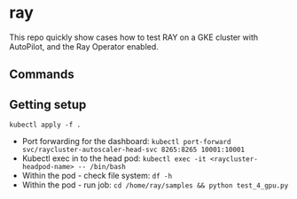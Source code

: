 # ray

This repo quickly show cases how to test RAY on a GKE cluster with AutoPilot, and the Ray Operator enabled. 


## Commands
## Getting setup
```
kubectl apply -f .
```
* Port forwarding for the dashboard: `kubectl port-forward svc/raycluster-autoscaler-head-svc 8265:8265 10001:10001`
* Kubectl exec in to the head pod: `kubectl exec -it <raycluster-headpod-name> -- /bin/bash`
* Within the pod - check file system: `df -h`
* Within the pod - run job: `cd /home/ray/samples && python test_4_gpu.py`
